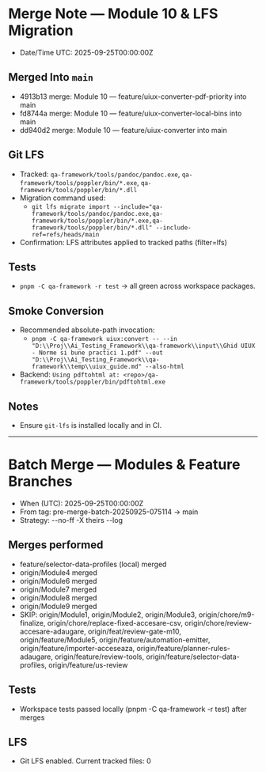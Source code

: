 # Merge Note — Module 10 & LFS Migration

- Date/Time UTC: 2025-09-25T00:00:00Z

## Merged Into `main`
- 4913b13 merge: Module 10 — feature/uiux-converter-pdf-priority into main
- fd8744a merge: Module 10 — feature/uiux-converter-local-bins into main
- dd940d2 merge: Module 10 — feature/uiux-converter into main

## Git LFS
- Tracked: `qa-framework/tools/pandoc/pandoc.exe`, `qa-framework/tools/poppler/bin/*.exe`, `qa-framework/tools/poppler/bin/*.dll`
- Migration command used:
  - `git lfs migrate import --include="qa-framework/tools/pandoc/pandoc.exe,qa-framework/tools/poppler/bin/*.exe,qa-framework/tools/poppler/bin/*.dll" --include-ref=refs/heads/main`
- Confirmation: LFS attributes applied to tracked paths (filter=lfs)

## Tests
- `pnpm -C qa-framework -r test` → all green across workspace packages.

## Smoke Conversion
- Recommended absolute-path invocation:
  - `pnpm -C qa-framework uiux:convert -- --in "D:\\Proj\\Ai_Testing_Framework\\qa-framework\\input\\Ghid UIUX - Norme si bune practici 1.pdf" --out "D:\\Proj\\Ai_Testing_Framework\\qa-framework\\temp\\uiux_guide.md" --also-html`
- Backend: `Using pdftohtml at: <repo>/qa-framework/tools/poppler/bin/pdftohtml.exe`

## Notes
- Ensure `git-lfs` is installed locally and in CI.

---

# Batch Merge — Modules & Feature Branches

- When (UTC): 2025-09-25T00:00:00Z
- From tag: pre-merge-batch-20250925-075114 → main  
- Strategy: --no-ff -X theirs --log

## Merges performed
- feature/selector-data-profiles (local) merged
- origin/Module4 merged
- origin/Module6 merged
- origin/Module7 merged
- origin/Module8 merged
- origin/Module9 merged
- SKIP: origin/Module1, origin/Module2, origin/Module3, origin/chore/m9-finalize, origin/chore/replace-fixed-accesare-csv, origin/chore/review-accesare-adaugare, origin/feat/review-gate-m10, origin/feature/Module5, origin/feature/automation-emitter, origin/feature/importer-acceseaza, origin/feature/planner-rules-adaugare, origin/feature/review-tools, origin/feature/selector-data-profiles, origin/feature/us-review

## Tests
- Workspace tests passed locally (pnpm -C qa-framework -r test) after merges

## LFS
- Git LFS enabled. Current tracked files: 0
